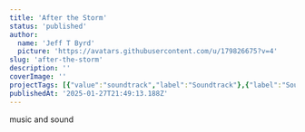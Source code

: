 ```yaml
---
title: 'After the Storm'
status: 'published'
author:
  name: 'Jeff T Byrd'
  picture: 'https://avatars.githubusercontent.com/u/179826675?v=4'
slug: 'after-the-storm'
description: ''
coverImage: ''
projectTags: [{"value":"soundtrack","label":"Soundtrack"},{"label":"Sound Design","value":"soundDesign"}]
publishedAt: '2025-01-27T21:49:13.188Z'
---
```


music and sound